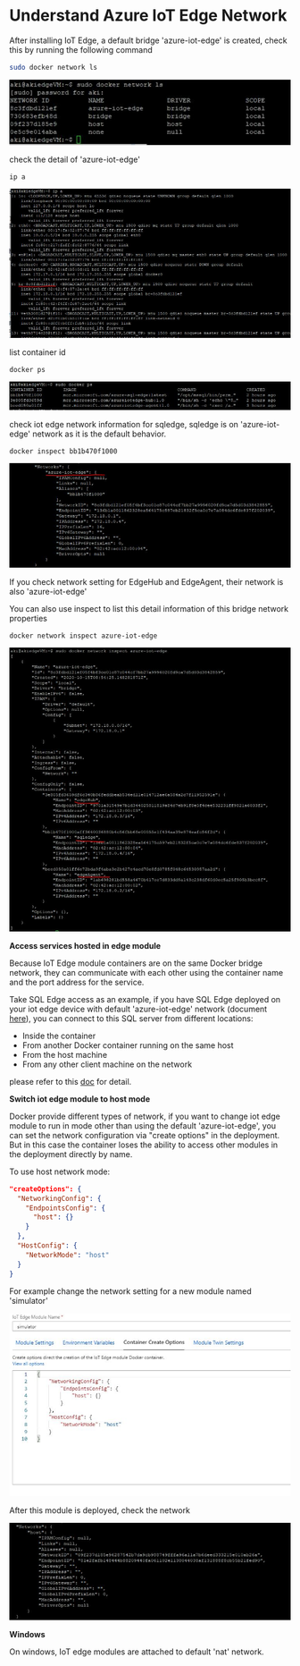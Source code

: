 # Understand Azure IoT Edge Network



After installing IoT Edge, a default bridge 'azure-iot-edge' is created, check this by running the following command 

``` bash
sudo docker network ls
```

![](./images/networkls.JPG)



check the detail of 'azure-iot-edge'

```
ip a
```

![ipa](./images/ipa.JPG)



list container id

```
docker ps
```

![](./images/dockerps.JPG)



check iot edge network information for sqledge, sqledge is on 'azure-iot-edge' network as it is the default behavior.

```
docker inspect bb1b470f1000
```

![](./images/inspect.JPG)

If you check network setting for  EdgeHub and EdgeAgent, their network is also 'azure-iot-edge'



You can also use inspect to list this detail information of this bridge network properties

```
docker network inspect azure-iot-edge
```

![](./images/networkinspect.JPG)



**Access services hosted in edge module**

Because IoT Edge module containers are on the same Docker bridge network, they can communicate with each other using the container name and the port address for the service.

Take SQL Edge access as an example, if you have SQL Edge deployed on your iot edge device with default 'azure-iot-edge' network (document [here](https://docs.microsoft.com/en-us/azure/azure-sql-edge/deploy-portal)),  you can connect to this SQL server from different locations: 

- Inside the container
- From another Docker container running on the same host
- From the host machine
- From any other client machine on the network

please refer to this [doc](https://docs.microsoft.com/en-us/azure/azure-sql-edge/connect) for detail.



**Switch iot edge module to host mode**

Docker provide different types of network, if you want to change iot edge module to run in  mode other than using the default 'azure-iot-edge', you can set the network configuration via "create options" in the deployment. But in this case the container loses the ability to access other modules in the deployment directly by name.

To use host network mode:

```json
"createOptions": {
  "NetworkingConfig": {
    "EndpointsConfig": {
      "host": {}
    }
  },
  "HostConfig": {
    "NetworkMode": "host"
  }
}
```

For example change the network setting for a new module named 'simulator'

![](./images/simulator.JPG)

After this module is deployed, check the network 

![](./images/host.JPG)



**Windows**

On windows, IoT edge modules are attached to default 'nat' network.



